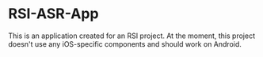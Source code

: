 # RSI-ASR-App
This is an application created for an RSI project.
At the moment, this project doesn't use any iOS-specific components and should work on Android.
